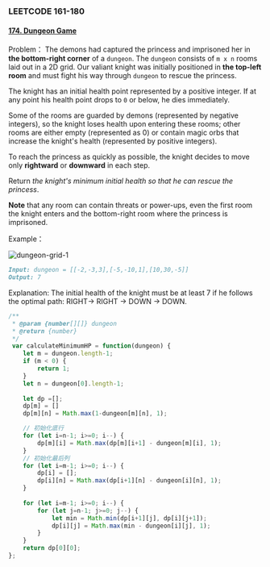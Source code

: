 ### **LEETCODE 161-180**

#### **[174. Dungeon Game](https://leetcode-cn.com/problems/dungeon-game/)**

Problem：
The demons had captured the princess and imprisoned her in **the bottom-right corner** of a `dungeon`. The `dungeon` consists of `m x n` rooms laid out in a 2D grid. Our valiant knight was initially positioned in **the top-left room** and must fight his way through `dungeon` to rescue the princess.

The knight has an initial health point represented by a positive integer. If at any point his health point drops to `0` or below, he dies immediately.

Some of the rooms are guarded by demons (represented by negative integers), so the knight loses health upon entering these rooms; other rooms are either empty (represented as 0) or contain magic orbs that increase the knight's health (represented by positive integers).

To reach the princess as quickly as possible, the knight decides to move only **rightward** or **downward** in each step.

Return *the knight's minimum initial health so that he can rescue the princess*.

**Note** that any room can contain threats or power-ups, even the first room the knight enters and the bottom-right room where the princess is imprisoned.

Example：

![dungeon-grid-1](https://github.com/xingwy/Hugging-Algorithm/blob/master/images/dungeon-grid-1.jpg)

```markdown
Input: dungeon = [[-2,-3,3],[-5,-10,1],[10,30,-5]]
Output: 7
```

Explanation: The initial health of the knight must be at least 7 if he follows the optimal path: RIGHT-> RIGHT -> DOWN -> DOWN.

```js
/**
 * @param {number[][]} dungeon
 * @return {number}
 */
 var calculateMinimumHP = function(dungeon) {
    let m = dungeon.length-1;
    if (m < 0) {
        return 1;
    }
    let n = dungeon[0].length-1;
    
    let dp =[];
    dp[m] = []
    dp[m][n] = Math.max(1-dungeon[m][n], 1);

    // 初始化底行
    for (let i=n-1; i>=0; i--) {
        dp[m][i] = Math.max(dp[m][i+1] - dungeon[m][i], 1);
    }
	// 初始化最后列
    for (let i=m-1; i>=0; i--) {
        dp[i] = [];
        dp[i][n] = Math.max(dp[i+1][n] - dungeon[i][n], 1);
    }
	
    for (let i=m-1; i>=0; i--) {
        for (let j=n-1; j>=0; j--) {
            let min = Math.min(dp[i+1][j], dp[i][j+1]);
            dp[i][j] = Math.max(min - dungeon[i][j], 1);
        }   
    }
    return dp[0][0];
};
```
